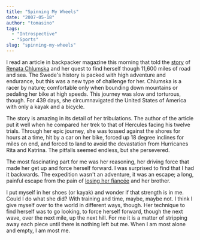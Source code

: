 ```yaml
---
title: "Spinning My Wheels"
date: "2007-05-18"
author: "tomasino"
tags:
  - "Introspective"
  - "Sports"
slug: "spinning-my-wheels"
---
```


I read an article in backpacker magazine this morning that told the
[story][] of [Renata Chlumska][] and her quest to find herself though
11,600 miles of road and sea. The Swede's history is packed with high
adventure and endurance, but this was a new type of challenge for her.
Chlumska is a racer by nature; comfortable only when bounding down
mountains or pedaling her bike at high speeds. This journey was slow and
torturous, though. For 439 days, she circumnavigated the United States
of America with only a kayak and a bicycle.

The story is amazing in its detail of her tribulations. The author of
the article put it well when he compared her trek to that of Hercules
facing his twelve trials. Through her epic journey, she was tossed
against the shores for hours at a time, hit by a car on her bike, forced
up 18 degree inclines for miles on end, and forced to land to avoid the
devastation from Hurricanes Rita and Katrina. The pitfalls seemed
endless, but she persevered.

The most fascinating part for me was her reasoning, her driving force
that made her get up and force herself forward. I was surprised to find
that I had it backwards. The expedition wasn't an adventure, it was an
escape; a long, painful escape from the pain of [losing her fiancée][]
and her brother.

I put myself in her shoes (or kayak) and wonder if that strength is in
me. Could I do what she did? With training and time, maybe, maybe not. I
think I give myself over to the world in different ways, though. Her
technique to find herself was to go looking, to force herself forward,
though the next wave, over the next mile, up the next hill. For me it is
a matter of stripping away each piece until there is nothing left but
me. When I am most alone and empty, I am most me.

  [story]: https://seattlepi.nwsource.com/local/285337_kayak_16.html?source=mypi
  [Renata Chlumska]: https://en.wikipedia.org/wiki/Renata_Chlumska
  [losing her fiancée]: https://www.k2news.com/kropp.htm
